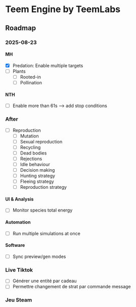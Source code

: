 # Teem Engine by TeemLabs
## Roadmap
### 2025-08-23
#### MH
- [x] Predation: Enable multiple targets
- [ ] Plants
  - [ ] Rooted-in
  - [ ] Pollination
#### NTH
- [ ] Enable more than 61s --> add stop conditions

### After
- [ ] Reproduction
  - [ ] Mutation
  - [ ] Sexual reproduction
  - [ ] Recycling
  - [ ] Dead bodies
  - [ ] Rejections
  - [ ] Idle behaviour
  - [ ] Decision making
  - [ ] Hunting strategy
  - [ ] Fleeing strategy
  - [ ] Reproduction strategy
#### UI & Analysis
- [ ] Monitor species total energy
#### Automation
- [ ] Run multiple simulations at once
#### Software
- [ ] Sync preview/gen modes

### Live Tiktok
- [ ] Générer une entité par cadeau
- [ ] Permettre changement de strat par commande message

### Jeu Steam